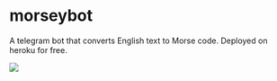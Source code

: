 # morseybot
A telegram bot that converts English text to Morse code. Deployed on heroku for free.

![](https://github.com/masterchong/morseybot/blob/main/morsey%20demo.jpg?raw=true)
